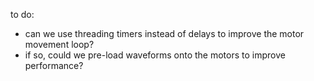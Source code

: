 to do:

* can we use threading timers instead of delays to improve the motor movement loop?
* if so, could we pre-load waveforms onto the motors to improve performance?
